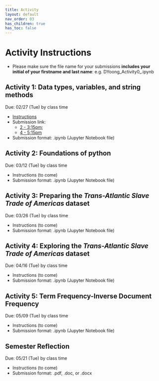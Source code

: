 ```yaml
---
title: Activity
layout: default
nav_order: 03
has_children: true
has_toc: false 
---
```


# Activity Instructions
- Please make sure the file name for your submissions **includes your initial of your firstname and last name**: e.g.  DYoong_Activity0_.ipynb

## Activity 1: Data types, variables, and string methods
Due: 02/27 (Tue) by class time
- [Instructions](/assets/activities/activity_1.ipynb)
- Submission link: 
    - [2 - 3:15pm](https://www.dropbox.com/request/B8K17Ccy7NFGmsGUM87J);   
    - [4 - 5:15pm](https://www.dropbox.com/request/LhGAgpC0wz3TnaNI2pqL)
- Submission format: .ipynb (Jupyter Notebook file)

## Activity 2: Foundations of python 
Due: 03/12 (Tue) by class time
- Instructions (to come)
- Submission format: .ipynb (Jupyter Notebook file)

## Activity 3: Preparing the _Trans-Atlantic Slave Trade of Americas_ dataset
Due: 03/26 (Tue) by class time
- Instructions (to come)
- Submission format: .ipynb (Jupyter Notebook file)

## Activity 4: Exploring the _Trans-Atlantic Slave Trade of Americas_ dataset
Due: 04/16 (Tue) by class time
- Instructions (to come)
- Submission format: .ipynb (Jupyter Notebook file)

## Activity 5: Term Frequency-Inverse Document Frequency
Due: 05/09 (Tue) by class time
- Instructions (to come)
- Submission format: .ipynb (Jupyter Notebook file)

## Semester Reflection
Due: 05/21 (Tue) by class time
- Instructions (to come)
- Submission format: .pdf, .doc, or .docx